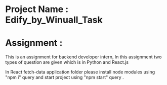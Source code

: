 # Project Name : Edify_by_Winuall_Task
# Assignment :

 This is an assignment for backend developer intern, In this assignment two types of question are given which is in Python and React.js

 In React fetch-data application folder please install node modules using "npm i" query and start project using "npm start" query .
